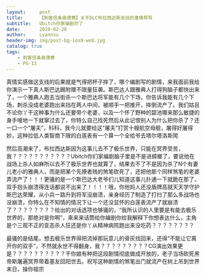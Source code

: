 ```yaml
---
layout:     post
title:      【刺客信条奥德赛】关于DLC布拉西达斯支线的激情辱骂
subtitle:   Ubitch你家编剧炸了
date:       2020-02-28
author:     Lyannsu
header-img: img/post-bg-ios9-web.jpg
catalog: true
tags:
    - 刺客信条奥德赛
    - PG-13
---
```



真情实感做这支线的后果就是气得把杯子摔了，哪个编剧写的剧情，来我面前我给你演示一下真人斯巴达踢附赠不限量狂袭。斯巴达人跟雅典人打得狗脑子都快出来了，一个雅典人跑去当街杀一个斯巴达将军能有几个下场，你告诉我能有几个下场，刺杀没成老婆跑出来挡在两人中间，被顺手一把推开，摔倒流产了。我们姑且不论你丫干这种事为什么还要带个老婆，以及一个怀了野种的碧池哪来那么敏捷的身手嗖地一下就窜过去了，你特么自己找死然后从此记恨别人为什么把你杀了？还一口一个“屠夫”，科科，我今儿就要给这“屠夫”打赏十艘航空母舰，屠得好屠得妙，这种拉低人类智商下限的白莲表有一个算一个全给爷去塔尔塔洛斯爬  

然后高潮来了，布拉西达斯因为这事儿去不了极乐世界，只能在冥界受苦，我？？？？？？？？？？？Ubitch你们家编剧脑子里是不是进蟑螂了，要说他在战场上杀人如麻所以去不了极乐世界也就算了，结果去不了不是因为杀了N个有妻儿老小的雅典人，而是把某个先撩者贱的煞笔砍死了，还把他那个同样煞笔的老婆弄流产了！！！更骚的是一个斯巴达大老爷们儿知道这事儿扑通一下就跪在那了，双手抱头崩溃得连话都说不出来了！！！！哦，你他妈人还没盾牌高就天天学守护斯巴达荣耀，从小兵一路升到将军没崩溃，亲身经历了制造了打扫了那么多战场也没崩溃，你特么在不知情的情况下让一个还没显怀的白莲表流产了就崩溃了？？？？？？？？给出的对话选项也够骚的，“我所认识的人里要是有能去极乐世界的，那绝对是你啊”，来来来话筒给你编剧你给我解释下你想表达什么，主角是个三观不正的变态杀人狂还是你丫从精神病院跑出来没吃药？？？？？？？？  

最骚的是结尾，想去极乐世界得把流掉那玩意儿的骨灰找回来，还得“不能让它离开你的双手”，不然就永世不得翻身，我？？？？？？？？？CG演出效果更是？？？？？？？？？？干你娘有种把这段剧情彻底做成开放的，老子当场砍死黑帝斯屠遍冥界带着基友回阳世去。祝写这种剧情的煞笔出门就流产在树上吊到世界末日，操你祖宗


